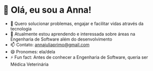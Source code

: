 # 👋 Olá, eu sou a Anna!
- 👀 Quero solucionar problemas, engajar e facilitar vidas através da tecnologia
- 🌱 Atualmente estou aprendendo e interessada sobre áreas na Engenharia de Software além do desenvolvimento
- 📫 Contato: annajuliaprimo@gmail.com
- 😄 Pronomes: ela/dela
- ⚡ Fun fact: Antes de conhecer a Engenharia de Software, queria ser Médica Veterinária

<!---
annaaju/annaaju is a ✨ special ✨ repository because its `README.md` (this file) appears on your GitHub profile.
You can click the Preview link to take a look at your changes.
--->
